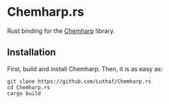 # Chemharp.rs

Rust binding for the [Chemharp](https://github.com/Luthaf/Chemharp) library.

## Installation

First, build and install Chemharp. Then, it is as easy as:

```
git clone https://github.com/Luthaf/Chemharp.rs
cd Chemharp.rs
cargo build
```
